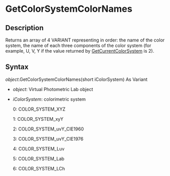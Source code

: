 # GetColorSystemColorNames 

## Description 

Returns an array of 4 VARIANT representing in order: the name of the color system, the name of each three components of the color system \(for example, U, V, Y if the value returned by [GetCurrentColorSystem](labvp_getcurrentcolorsystem.md) is 2\).

## Syntax 

*object*.GetColorSystemColorNames\(short iColorSystem\) As Variant

- *object*: Virtual Photometric Lab object

- *iColorSystem*: colorimetric system

    0: COLOR\_SYSTEM\_XYZ

    1: COLOR\_SYSTEM\_xyY

    2: COLOR\_SYSTEM\_uvY\_CIE1960

    3: COLOR\_SYSTEM\_uvY\_CIE1976

    4: COLOR\_SYSTEM\_Luv

    5: COLOR\_SYSTEM\_Lab

    6: COLOR\_SYSTEM\_LCh



